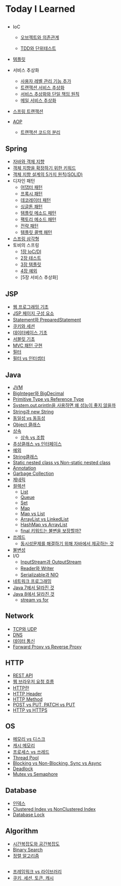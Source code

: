 # Today I Learned

## 
* IoC
  * [오브젝트와 의존관계](https://github.com/dilmah0203/TIL/blob/main/Spring/%EC%98%A4%EB%B8%8C%EC%A0%9D%ED%8A%B8%EC%99%80%20%EC%9D%98%EC%A1%B4%EA%B4%80%EA%B3%84.md)
  

  * [TDD와 단위테스트](https://github.com/dilmah0203/TIL/blob/main/Spring/TDD%EC%99%80%20%EB%8B%A8%EC%9C%84%ED%85%8C%EC%8A%A4%ED%8A%B8.md)
* [템플릿](https://github.com/dilmah0203/TIL/blob/main/Spring/%ED%85%9C%ED%94%8C%EB%A6%BF.md)
  

* 서비스 추상화
  * [사용자 레벨 관리 기능 추가](https://github.com/dilmah0203/TIL/blob/main/Spring/%EC%82%AC%EC%9A%A9%EC%9E%90%20%EB%A0%88%EB%B2%A8%20%EA%B4%80%EB%A6%AC%20%EA%B8%B0%EB%8A%A5%20%EC%B6%94%EA%B0%80.md)
  * [트랜잭션 서비스 추상화](https://github.com/dilmah0203/TIL/blob/main/Spring/%ED%8A%B8%EB%9E%9C%EC%9E%AD%EC%85%98%20%EC%84%9C%EB%B9%84%EC%8A%A4%20%EC%B6%94%EC%83%81%ED%99%94.md)
  * [서비스 추상화와 단일 책임 원칙](https://github.com/dilmah0203/TIL/blob/main/Spring/%EC%84%9C%EB%B9%84%EC%8A%A4%20%EC%B6%94%EC%83%81%ED%99%94%EC%99%80%20%EB%8B%A8%EC%9D%BC%20%EC%B1%85%EC%9E%84%20%EC%9B%90%EC%B9%99.md)
  * [메일 서비스 추상화](https://github.com/dilmah0203/TIL/blob/main/Spring/%EB%A9%94%EC%9D%BC%20%EC%84%9C%EB%B9%84%EC%8A%A4%20%EC%B6%94%EC%83%81%ED%99%94.md)
* [스프링 트랜잭션](https://github.com/dilmah0203/TIL/blob/main/Spring/Spring%20Transaction.md)
* [AOP](https://github.com/dilmah0203/TIL/blob/main/Spring/AOP%EB%9E%80%3F.md)
  * [트랜잭션 코드의 분리](https://github.com/dilmah0203/TIL/blob/main/Spring/%ED%8A%B8%EB%9E%9C%EC%9E%AD%EC%85%98%20%EC%BD%94%EB%93%9C%EC%9D%98%20%EB%B6%84%EB%A6%AC.md?plain=1)

## Spring
* [자바와 객체 지향](https://github.com/dilmah0203/TIL/blob/main/OOP/%EC%9E%90%EB%B0%94%EC%99%80%20%EA%B0%9D%EC%B2%B4%EC%A7%80%ED%96%A5.md)
* [객체 지향을 확장하기 위한 키워드](https://github.com/dilmah0203/TIL/blob/main/OOP/%EA%B0%9D%EC%B2%B4%20%EC%A7%80%ED%96%A5%EC%9D%84%20%ED%99%95%EC%9E%A5%ED%95%98%EA%B8%B0%20%EC%9C%84%ED%95%9C%20%ED%82%A4%EC%9B%8C%EB%93%9C.md)
* [객체 지향 설계의 5가지 원칙(SOLID)](https://github.com/dilmah0203/TIL/blob/main/OOP/%EA%B0%9D%EC%B2%B4%20%EC%A7%80%ED%96%A5%20%EC%84%A4%EA%B3%84%EC%9D%98%205%EA%B0%80%EC%A7%80%20%EC%9B%90%EC%B9%99(SOLID).md)
* 디자인 패턴
  * [어댑터 패턴](https://github.com/dilmah0203/TIL/blob/main/OOP/%EC%96%B4%EB%8C%91%ED%84%B0%20%ED%8C%A8%ED%84%B4.md)
  * [프록시 패턴](https://github.com/dilmah0203/TIL/blob/main/OOP/%ED%94%84%EB%A1%9D%EC%8B%9C%20%ED%8C%A8%ED%84%B4.md)
  * [데코레이터 패턴](https://github.com/dilmah0203/TIL/blob/main/OOP/%EB%8D%B0%EC%BD%94%EB%A0%88%EC%9D%B4%ED%84%B0%20%ED%8C%A8%ED%84%B4.md)
  * [싱글톤 패턴](https://github.com/dilmah0203/TIL/blob/main/OOP/%EC%8B%B1%EA%B8%80%ED%86%A4%20%ED%8C%A8%ED%84%B4.md)
  * [템플릿 메소드 패턴](https://github.com/dilmah0203/TIL/blob/main/OOP/%ED%85%9C%ED%94%8C%EB%A6%BF%20%EB%A9%94%EC%86%8C%EB%93%9C%20%ED%8C%A8%ED%84%B4.md)
  * [팩토리 메소드 패턴](https://github.com/dilmah0203/TIL/blob/main/OOP/%ED%8C%A9%ED%86%A0%EB%A6%AC%20%EB%A9%94%EC%86%8C%EB%93%9C%20%ED%8C%A8%ED%84%B4.md)
  * [전략 패턴](https://github.com/dilmah0203/TIL/blob/main/OOP/%EC%A0%84%EB%9E%B5%20%ED%8C%A8%ED%84%B4.md)
  * [템플릿 콜백 패턴](https://github.com/dilmah0203/TIL/blob/main/OOP/%ED%85%9C%ED%94%8C%EB%A6%BF%20%EC%BD%9C%EB%B0%B1%20%ED%8C%A8%ED%84%B4.md)
 * [스프링 삼각형](https://github.com/dilmah0203/TIL/blob/main/OOP/%EC%8A%A4%ED%94%84%EB%A7%81%20%EC%82%BC%EA%B0%81%ED%98%95.md)
 * 토비의 스프링
   * [1장 IoC/DI](https://github.com/dilmah0203/TIL/blob/main/Spring/DI%EC%99%80%20IoC.md)
   * [2장 테스트](https://github.com/dilmah0203/TIL/blob/main/Spring/%E1%84%90%E1%85%A6%E1%84%89%E1%85%B3%E1%84%90%E1%85%B3.md)
   * [3장 템플릿](https://github.com/dilmah0203/TIL/blob/main/Spring/%ED%85%9C%ED%94%8C%EB%A6%BF%EA%B3%BC%20%EC%BD%9C%EB%B0%B1.md)
   * [4장 예외](https://github.com/dilmah0203/TIL/blob/main/Spring/%E1%84%8B%E1%85%A8%E1%84%8B%E1%85%AC.md)
   * [5장 서비스 추상화]


## JSP
* [웹 프로그래밍 기초](https://github.com/dilmah0203/TIL/blob/main/JSP/%EC%9B%B9%20%ED%94%84%EB%A1%9C%EA%B7%B8%EB%9E%98%EB%B0%8D%20%EA%B8%B0%EC%B4%88.md)
* [JSP 페이지 구성 요소](https://github.com/dilmah0203/TIL/blob/main/JSP/JSP%20%ED%8E%98%EC%9D%B4%EC%A7%80%20%EA%B5%AC%EC%84%B1%20%EC%9A%94%EC%86%8C.md)
* [Statement와 PreparedStatement](https://github.com/dilmah0203/TIL/blob/main/JSP/Statement%EC%99%80%20Prepared%20tatement.md)
* [쿠키와 세션](https://github.com/dilmah0203/TIL/blob/main/JSP/%EC%BF%A0%ED%82%A4%EC%99%80%20%EC%84%B8%EC%85%98.md)
* [데이터베이스 기초](https://github.com/dilmah0203/TIL/blob/main/JSP/%EB%8D%B0%EC%9D%B4%ED%84%B0%EB%B2%A0%EC%9D%B4%EC%8A%A4%20%EA%B8%B0%EC%B4%88.md)
* [서블릿 기초](https://github.com/dilmah0203/TIL/blob/main/JSP/%EC%84%9C%EB%B8%94%EB%A6%BF%EC%9D%B4%EB%9E%80.md)
* [MVC 패턴 구현](https://github.com/dilmah0203/TIL/blob/main/JSP/MVC%20%ED%8C%A8%ED%84%B4%20%EA%B5%AC%ED%98%84.md)
* [필터](https://github.com/dilmah0203/TIL/blob/main/JSP/%EC%84%9C%EB%B8%94%EB%A6%BF%20%ED%95%84%ED%84%B0.md)
* [필터 vs 인터셉터](https://github.com/dilmah0203/TIL/blob/main/JSP/%ED%95%84%ED%84%B0%20vs%20%EC%9D%B8%ED%84%B0%EC%85%89%ED%84%B0.md)


## Java
* [JVM](https://github.com/dilmah0203/TIL/blob/main/Java/JVM.md)
* [BigInteger와 BigDecimal](https://github.com/dilmah0203/TIL/blob/main/Java/BigInteger%EC%99%80%20BigDecimal.md)
* [Primitive Type vs Reference Type
](https://github.com/dilmah0203/TIL/blob/main/Java/Primitive%20Type%20vs%20Reference%20Type.md)
* [System.out.println을 사용하면 왜 성능이 좋지 않을까](https://github.com/dilmah0203/TIL/blob/main/Java/System.out.println%EC%9D%84%20%EC%82%AC%EC%9A%A9%ED%95%98%EB%A9%B4%20%EC%99%9C%20%EC%84%B1%EB%8A%A5%EC%9D%B4%20%EC%A2%8B%EC%A7%80%20%EC%95%8A%EC%9D%84%EA%B9%8C.md)
* [String과 new String](https://github.com/dilmah0203/TIL/blob/main/Java/String%EA%B3%BC%20new%20String.md)
* [동일성 vs 동등성](https://github.com/dilmah0203/TIL/blob/main/Java/%E1%84%83%E1%85%A9%E1%86%BC%E1%84%8B%E1%85%B5%E1%86%AF%E1%84%89%E1%85%A5%E1%86%BC(Identity)%20vs%20%E1%84%83%E1%85%A9%E1%86%BC%E1%84%83%E1%85%B3%E1%86%BC%E1%84%89%E1%85%A5%E1%86%BC(Equality).md)
* [Object 클래스](https://github.com/dilmah0203/TIL/blob/main/Java/Object%ED%81%B4%EB%9E%98%EC%8A%A4.md)
* [상속](https://github.com/dilmah0203/TIL/blob/main/Java/%EC%83%81%EC%86%8D.md)
  * [상속 vs 조합](https://github.com/dilmah0203/TIL/blob/main/Java/%EC%83%81%EC%86%8D%20vs%20%EC%A1%B0%ED%95%A9.md)
* [추상클래스 vs 인터페이스](https://github.com/dilmah0203/TIL/blob/main/Java/%E1%84%8E%E1%85%AE%E1%84%89%E1%85%A1%E1%86%BC%E1%84%8F%E1%85%B3%E1%86%AF%E1%84%85%E1%85%A2%E1%84%89%E1%85%B3%20vs%20%E1%84%8B%E1%85%B5%E1%86%AB%E1%84%90%E1%85%A5%E1%84%91%E1%85%A6%E1%84%8B%E1%85%B5%E1%84%89%E1%85%B3.md)
* [예외](https://github.com/dilmah0203/TIL/blob/main/Java/%E1%84%8B%E1%85%A8%E1%84%8B%E1%85%AC.md)
* [String클래스](https://github.com/dilmah0203/TIL/blob/main/Java/String%20%ED%81%B4%EB%9E%98%EC%8A%A4.md)
* [Static nested class vs Non-static nested class](https://github.com/dilmah0203/TIL/blob/main/Java/Static%20nested%20class%20vs%20Non-static%20nested%20class.md)
* [Annotation](https://github.com/dilmah0203/TIL/blob/main/Java/Annotations.md)
* [Garbage Collection](https://github.com/dilmah0203/TIL/blob/main/Java/Garbage%20Collection.md)
* [제네릭](https://github.com/dilmah0203/TIL/blob/main/Java/Generic.md)
* [컬렉션](https://github.com/dilmah0203/TIL/blob/main/Java/Collection.md)
  * [List](https://github.com/dilmah0203/TIL/blob/main/Java/List.md)
  * [Queue](https://github.com/dilmah0203/TIL/blob/main/Java/Queue.md)
  * [Set](https://github.com/dilmah0203/TIL/blob/main/Java/Set.md)
  * [Map](https://github.com/dilmah0203/TIL/blob/main/Java/Map.md)
  * [Map vs List](https://github.com/dilmah0203/TIL/blob/main/Java/Map%20vs%20List.md)
  * [ArrayList vs LinkedList](https://github.com/dilmah0203/TIL/blob/main/Java/ArrayList%20vs%20LinkedList.md)
  * [HashMap vs ArrayList](https://github.com/dilmah0203/TIL/blob/main/Java/HashMap%20vs%20ArrayList.md)
  * [final 키워드는 불변을 보장할까?](https://github.com/dilmah0203/TIL/blob/main/Java/final%20%ED%82%A4%EC%9B%8C%EB%93%9C%EB%8A%94%20%EB%B6%88%EB%B3%80%EC%9D%84%20%EB%B3%B4%EC%9E%A5%ED%95%A0%EA%B9%8C.md)
* [쓰레드](https://github.com/dilmah0203/TIL/blob/main/Java/%EC%93%B0%EB%A0%88%EB%93%9C.md)
  * [동시성문제를 해결하기 위해 자바에서 제공하는 것](https://github.com/dilmah0203/TIL/blob/main/Java/%EB%8F%99%EC%8B%9C%EC%84%B1%EB%AC%B8%EC%A0%9C%EB%A5%BC%20%ED%95%B4%EA%B2%B0%ED%95%98%EA%B8%B0%20%EC%9C%84%ED%95%B4%20%EC%9E%90%EB%B0%94%EC%97%90%EC%84%9C%20%EC%A0%9C%EA%B3%B5%ED%95%98%EB%8A%94%20%EA%B2%83.md)
* [불변성](https://github.com/dilmah0203/TIL/blob/main/Java/%E1%84%87%E1%85%AE%E1%86%AF%E1%84%87%E1%85%A7%E1%86%AB%E1%84%89%E1%85%A5%E1%86%BC.md)
* I/O
  * [InputStream과 OutputStream](https://github.com/dilmah0203/TIL/blob/main/Java/InputStream%EA%B3%BC%20OutputStream.md)
  * [Reader와 Writer](https://github.com/dilmah0203/TIL/blob/main/Java/Reader%EC%99%80%20Writer.md)
  * [Serializable과 NIO](https://github.com/dilmah0203/TIL/blob/main/Java/Serializable%EA%B3%BC%20NIO.md)
* [네트워크 프로그래밍](https://github.com/dilmah0203/TIL/blob/main/Java/%EB%84%A4%ED%8A%B8%EC%9B%8C%ED%81%AC%20%ED%94%84%EB%A1%9C%EA%B7%B8%EB%9E%98%EB%B0%8D.md)
* [Java 7에서 달라진 것](https://github.com/dilmah0203/TIL/blob/main/Java/Java%207%EC%97%90%EC%84%9C%20%EB%8B%AC%EB%9D%BC%EC%A7%84%20%EA%B2%83.md)
* [Java 8에서 달라진 것](https://github.com/dilmah0203/TIL/blob/main/Java/Java%208%EC%97%90%EC%84%9C%20%EB%8B%AC%EB%9D%BC%EC%A7%84%20%EA%B2%83.md)
  * [stream vs for](https://github.com/dilmah0203/TIL/blob/main/Java/stream%20vs%20for.md)


## Network
* [TCP와 UDP](https://github.com/dilmah0203/TIL/blob/main/Network/TCP%EC%99%80%20UDP.md)
* [DNS](https://github.com/dilmah0203/TIL/blob/main/Network/DNS.md)
* [데이터 통신](https://github.com/dilmah0203/TIL/blob/main/Network/%EB%8D%B0%EC%9D%B4%ED%84%B0%20%ED%86%B5%EC%8B%A0.md)
* [Forward Proxy vs Reverse Proxy](https://github.com/dilmah0203/TIL/blob/main/Network/Forward%20Proxy%20vs%20Reverse%20Proxy.md)

## HTTP
* [REST API](https://github.com/dilmah0203/TIL/blob/main/HTTP/REST%20API.md)
* [웹 브라우저 요청 흐름](https://github.com/dilmah0203/TIL/blob/main/HTTP/Web%20Browser.md)
* [HTTP란](https://github.com/dilmah0203/TIL/blob/main/HTTP/HTTP%EB%9E%80.md)
* [HTTP Header](https://github.com/dilmah0203/TIL/blob/main/HTTP/HTTP%20Header.md)
* [HTTP Method](https://github.com/dilmah0203/TIL/blob/main/HTTP/HTTP%20Method.md)
* [POST vs PUT, PATCH vs PUT](https://github.com/dilmah0203/TIL/blob/main/HTTP/POST%20vs%20PUT%2C%20PATCH%20vs%20PUT.md)
* [HTTP vs HTTPS](https://github.com/dilmah0203/TIL/blob/main/HTTP/HTTP%20vs%20HTTPS.md)

## OS
* [메모리 vs 디스크](https://github.com/dilmah0203/TIL/blob/main/OS/%EB%A9%94%EB%AA%A8%EB%A6%AC%20vs%20%EB%94%94%EC%8A%A4%ED%81%AC.md)
* [캐시 메모리](https://github.com/dilmah0203/TIL/blob/main/OS/Cache%20Memory.md)
* [프로세스 vs 쓰레드](https://github.com/dilmah0203/TIL/blob/main/OS/%ED%94%84%EB%A1%9C%EC%84%B8%EC%8A%A4%20vs%20%EC%93%B0%EB%A0%88%EB%93%9C.md)
* [Thread Pool](https://github.com/dilmah0203/TIL/blob/main/OS/Thread%20Pool.md)
* [Blocking vs Non-Blocking, Sync vs Async](https://github.com/dilmah0203/TIL/blob/main/OS/Blocking%20vs%20Non-Blocking%2C%20Sync%20vs%20Async.md)
* [Deadlock](https://github.com/dilmah0203/TIL/blob/main/OS/Deadlock.md)
* [Mutex vs Semaphore](https://github.com/dilmah0203/TIL/blob/main/OS/Mutex%20vs%20Semaphore.md)

## Database
* [인덱스](https://github.com/dilmah0203/TIL/blob/main/Database/%EC%9D%B8%EB%8D%B1%EC%8A%A4.md)
* [Clustered Index vs NonClustered Index](https://github.com/dilmah0203/TIL/blob/main/Database/Clustered%20Index%20vs%20NonClustered%20Index.md)
* [Database Lock](https://github.com/dilmah0203/TIL/blob/main/Database%20Lock.md)

## Algorithm
* [시간복잡도와 공간복잡도](https://github.com/dilmah0203/TIL/blob/main/Algorithm/%E1%84%89%E1%85%B5%E1%84%80%E1%85%A1%E1%86%AB%E1%84%87%E1%85%A9%E1%86%A8%E1%84%8C%E1%85%A1%E1%86%B8%E1%84%83%E1%85%A9%E1%84%8B%E1%85%AA%20%E1%84%80%E1%85%A9%E1%86%BC%E1%84%80%E1%85%A1%E1%86%AB%E1%84%87%E1%85%A9%E1%86%A8%E1%84%8C%E1%85%A1%E1%86%B8%E1%84%83%E1%85%A9.md)
* [Binary Search](https://github.com/dilmah0203/TIL/blob/main/Algorithm/Binary%20Search.md)
* [정렬 알고리즘](https://github.com/dilmah0203/TIL/blob/main/Algorithm/%EC%A0%95%EB%A0%AC%20%EC%95%8C%EA%B3%A0%EB%A6%AC%EC%A6%98.md)

## 
* [프레임워크 vs 라이브러리](https://github.com/dilmah0203/TIL/blob/main/%ED%94%84%EB%A0%88%EC%9E%84%EC%9B%8C%ED%81%AC%20vs%20%EB%9D%BC%EC%9D%B4%EB%B8%8C%EB%9F%AC%EB%A6%AC.md)
* [쿠키, 세션, 토큰, 캐시](https://github.com/dilmah0203/TIL/blob/main/%EC%BF%A0%ED%82%A4%20vs%20%EC%84%B8%EC%85%98%20vs%20%ED%86%A0%ED%81%B0%20vs%20%EC%BA%90%EC%8B%9C.md)


